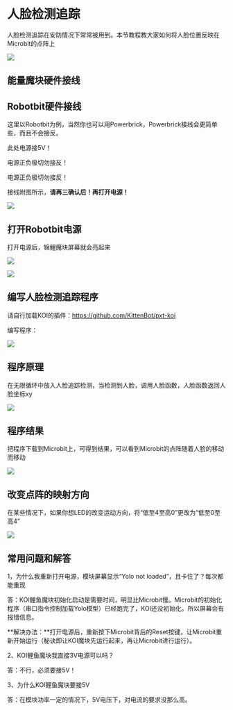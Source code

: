 
# 人脸检测追踪

人脸检测追踪在安防情况下常常被用到。本节教程教大家如何将人脸位置反映在Microbit的点阵上

![](KOI02/08.png)



## 能量魔块硬件接线





## Robotbit硬件接线

这里以Robotbit为例，当然你也可以用Powerbrick，Powerbrick接线会更简单些，而且不会接反。

此处电源接5V！

电源正负极切勿接反！

电源正负极切勿接反！



接线附图所示，**请再三确认后！再打开电源！**

![](KOI02/05.png)



## 打开Robotbit电源

打开电源后，锦鲤魔块屏幕就会亮起来

![](KOI02/06.png)



![](KOI02/07.png)





## 编写人脸检测追踪程序

请自行加载KOI的插件：https://github.com/KittenBot/pxt-koi



编写程序：

![](KOI02/01.png)



## 程序原理

在无限循环中放入人脸追踪检测，当检测到人脸，调用人脸函数，人脸函数返回人脸坐标xy

![](KOI02/03.png)



## 程序结果

把程序下载到Microbit上，可得到结果，可以看到Microbit的点阵随着人脸的移动而移动

![](KOI02/04.png)



## 改变点阵的映射方向

在某些情况下，如果你想LED的改变运动方向，将“低至4至高0”更改为“低至0至高4”

![](KOI02/02.png)



## 常用问题和解答

1，为什么我重新打开电源，模块屏幕显示“Yolo not loaded”，且卡住了？每次都能重现

答：KOI鲤鱼魔块初始化启动是需要时间，明显比Microbit慢。Microbit的初始化程序（串口指令控制加载Yolo模型）已经跑完了，KOI还没初始化。所以屏幕会有报错信息。

**解决办法：**打开电源后，重新按下Microbit背后的Reset按键，让Microbit重新开始运行（秘诀即让KOI魔块先运行起来，再让Microbit进行运行）。



2、KOI鲤鱼魔块我直接3V电源可以吗？

答：不行，必须要接5V！



3、为什么KOI鲤鱼魔块要接5V

答：在模块功率一定的情况下，5V电压下，对电流的要求没那么高。 

<!-- <div style="position:relative;height:0;padding-bottom:70%;overflow:hidden;"><iframe style="position:absolute;top:0;left:0;width:100%;height:100%;" src="https://makecode.microbit.org/#pub:_2hP2HRfC18k3" frameborder="0" sandbox="allow-popups allow-forms allow-scripts allow-same-origin"></iframe></div> -->